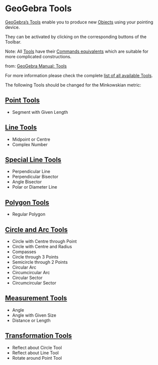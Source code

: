 # GeoGebra Tools

[GeoGebra’s Tools](https://wiki.geogebra.org/en/Category:Tools) enable you to produce new [Objects](https://wiki.geogebra.org/en/Objects) using your pointing device. 

They can be activated by clicking on the corresponding buttons of the Toolbar.

Note: All [Tools](https://wiki.geogebra.org/en/Category:Tools) have their [Commands equivalents](https://wiki.geogebra.org/en/Category:Commands) which are suitable for more complicated constructions.

from: [GeoGebra Manual: Tools](https://wiki.geogebra.org/en/Tools)

For more information please check the complete [list of all available Tools](https://wiki.geogebra.org/en/Category:Tools).

The following Tools should be changed for the Minkowskian metric:

## [Point Tools](https://wiki.geogebra.org/en/Point_Tools)
* Segment with Given Length

## [Line Tools](https://wiki.geogebra.org/en/Line_Tools)
* Midpoint or Centre
* Complex Number

## [Special Line Tools](https://wiki.geogebra.org/en/Special_Line_Tools)
* Perpendicular Line
* Perpendicular Bisector
* Angle Bisector
* Polar or Diameter Line

## [Polygon Tools](https://wiki.geogebra.org/en/Polygon_Tools)
* Regular Polygon

## [Circle and Arc Tools](https://wiki.geogebra.org/en/Circle_and_Arc_Tools)
* Circle with Centre through Point
* Circle with Centre and Radius
* Compasses
* Circle through 3 Points
* Semicircle through 2 Points
* Circular Arc
* Circumcircular Arc
* Circular Sector
* Circumcircular Sector

## [Measurement Tools](https://wiki.geogebra.org/en/Measurement_Tools)
* Angle
* Angle with Given Size
* Distance or Length

## [Transformation Tools](https://wiki.geogebra.org/en/Transformation_Tools)
* Reflect about Circle Tool
* Reflect about Line Tool
* Rotate around Point Tool










